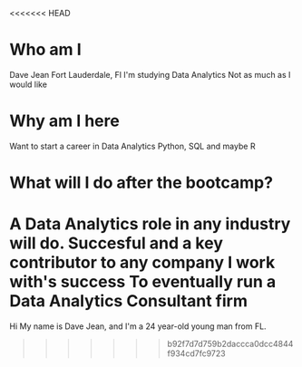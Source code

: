 <<<<<<< HEAD
# Who am I
Dave Jean
Fort Lauderdale, Fl
I'm studying Data Analytics
Not as much as I would like

# Why am I here

Want to start a career in Data Analytics
Python, SQL and maybe R

# What will I do after the bootcamp?

A Data Analytics role in any industry will do.
Succesful and a key contributor to any company I work with's success
To eventually run a Data Analytics Consultant firm
=======
Hi My name is Dave Jean, and I'm a 24 year-old young man from FL.
>>>>>>> b92f7d7d759b2daccca0dcc4844f934cd7fc9723
